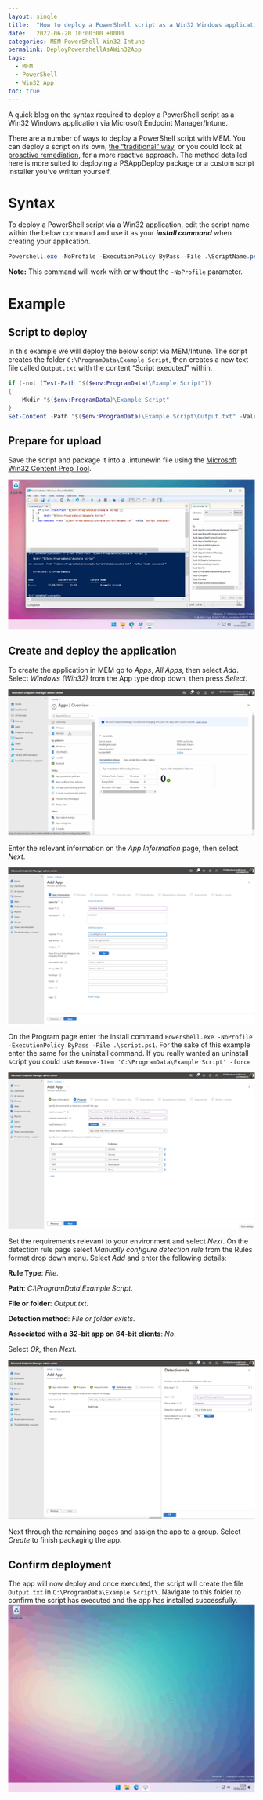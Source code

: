 ```yaml
---
layout: single
title:  "How to deploy a PowerShell script as a Win32 Windows application via Microsoft Endpoint Manager/Intune"
date:   2022-06-20 10:00:00 +0000
categories: MEM PowerShell Win32 Intune
permalink: DeployPowershellAsAWin32App
tags:
  - MEM
  - PowerShell
  - Win32 App
toc: true
---
```

A quick blog on the syntax required to deploy a PowerShell script as a Win32 Windows application via Microsoft Endpoint Manager/Intune.

There are a number of ways to deploy a PowerShell script with MEM. You can deploy a script on its own, [the “traditional” way](https://docs.microsoft.com/en-us/mem/intune/apps/intune-management-extension), or you could look at [proactive remediation](https://docs.microsoft.com/en-us/mem/analytics/proactive-remediations), for a more reactive approach. The method detailed here is more suited to deploying a PSAppDeploy package or a custom script installer you’ve written yourself.

# Syntax

To deploy a PowerShell script via a Win32 application, edit the script name within the below command and use it as your ***install command*** when creating your application.

```powershell
Powershell.exe -NoProfile -ExecutionPolicy ByPass -File .\ScriptName.ps1
```

**Note:** This command will work with or without the `-NoProfile` parameter.

# Example

## Script to deploy

In this example we will deploy the below script via MEM/Intune. The script creates the folder `C:\ProgramData\Example Script`, then creates a new text file called `Output.txt` with the content “Script executed” within.

```powershell
if (-not (Test-Path "$($env:ProgramData)\Example Script"))
{
    Mkdir "$($env:ProgramData)\Example Script"
}
Set-Content -Path "$($env:ProgramData)\Example Script\Output.txt" -Value "Script executed!"
```

## Prepare for upload

Save the script and package it into a .intunewin file using the [Microsoft Win32 Content Prep Tool](https://go.microsoft.com/fwlink/?linkid=2065730).

![createIntunewin.gif](assets/images/DeployPowerShellApp/createIntunewin.gif)

## Create and deploy the application

To create the application in MEM go to *Apps*, *All Apps*, then select *Add*. Select *Windows (Win32)* from the App type drop down, then press *Select*.

![selectIntunewinFile.gif](assets/images/DeployPowerShellApp/selectIntunewinFile.gif)

Enter the relevant information on the *App Information* page, then select *Next*.

![appInfo.png](assets/images/DeployPowerShellApp/appInfo.png)

On the Program page enter the install command `Powershell.exe -NoProfile -ExecutionPolicy ByPass -File .\script.ps1`. For the sake of this example enter the same for the uninstall command. If you really wanted an uninstall script you could use `Remove-Item 'C:\ProgramData\Example Script' -force`

![program.png](assets/images/DeployPowerShellApp/program.png)

Set the requirements relevant to your environment and select *Next*. On the detection rule page select *Manually configure detection rule* from the Rules format drop down menu. Select *Add* and enter the following details:

**Rule Type**: *File*.

**Path**: *C:\ProgramData\Example Script.*

**File or folder**: *Output.txt*.

**Detection method**: *File or folder exists*.

**Associated with a 32-bit app on 64-bit clients**: *No*.

Select *Ok,* then *Next.*

![detect.png](assets/images/DeployPowerShellApp/detect.png)

Next through the remaining pages and assign the app to a group. Select *Create* to finish packaging the app.

## Confirm deployment

The app will now deploy and once executed, the script will create the file  `Output.txt` in `C:\ProgramData\Example Script\`. Navigate to this folder to confirm the script has executed and the app has installed successfully.
![deployed.gif](assets/images/DeployPowerShellApp/deployed.gif)